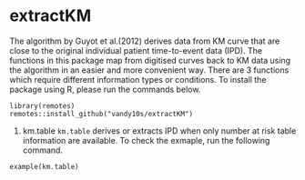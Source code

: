 # extractKM
The algorithm by Guyot et al.(2012) derives data from KM curve that are close to the original individual patient time-to-event data (IPD). The functions in this package map from digitised curves back to KM data using the algorithm in an easier and more convenient way. There are 3 functions which require different information types or conditions. To install the package using R, please run the commands below. 

```
library(remotes)
remotes::install_github("vandy10s/extractKM")
```

1. km.table
`km.table` derives or extracts IPD when only number at risk table information are available. To check the exmaple, run the following command. 

```
example(km.table)
```

